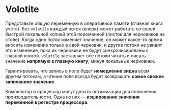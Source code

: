 # Volotite 
Представьте общую переменную в оперативной памяти (главная книга учета). Без `volatile` каждый поток (клерк) может работать со своей быстрой локальной копией этой переменной (листок для черновиков на столе). Когда один поток изменяет значение, он может какое-то время вносить изменение только в свой черновик, и другие потоки не увидят это изменение, пока их черновики не будут синхронизированы с главной книгой. `volatile` заставляет все потоки читать и писать значение **напрямую в главную книгу**, минуя локальные черновики.

Гарантировать, что запись в поле будет **немедленно видна** всем другим потокам, а чтение поля всегда будет возвращать **самое свежее записанное значение**.

Компилятор и процессор могут делать оптимизации для повышения производительности. Одна из них — **кэширование значения переменной в регистре процессора**.